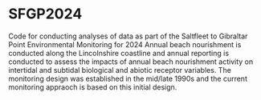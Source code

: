 # SFGP2024
Code for conducting analyses of data as part of the Saltfleet to Gibraltar Point Environmental Monitoring for 2024
Annual beach nourishment is conducted along the Lincolnshire coastline and annual reporting is conducted to assess the impacts of annual beach nourishment activity on intertidal and subtidal biological and abiotic receptor variables.
The monitoring design was established in the mid/late 1990s and the current monitoring appraoch is based on this initial design.

